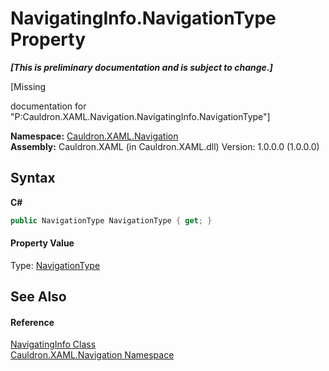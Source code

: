 # NavigatingInfo.NavigationType Property 
 _**\[This is preliminary documentation and is subject to change.\]**_

\[Missing <summary> documentation for "P:Cauldron.XAML.Navigation.NavigatingInfo.NavigationType"\]

**Namespace:**&nbsp;<a href="N_Cauldron_XAML_Navigation">Cauldron.XAML.Navigation</a><br />**Assembly:**&nbsp;Cauldron.XAML (in Cauldron.XAML.dll) Version: 1.0.0.0 (1.0.0.0)

## Syntax

**C#**<br />
``` C#
public NavigationType NavigationType { get; }
```


#### Property Value
Type: <a href="T_Cauldron_XAML_Navigation_NavigationType">NavigationType</a>

## See Also


#### Reference
<a href="T_Cauldron_XAML_Navigation_NavigatingInfo">NavigatingInfo Class</a><br /><a href="N_Cauldron_XAML_Navigation">Cauldron.XAML.Navigation Namespace</a><br />